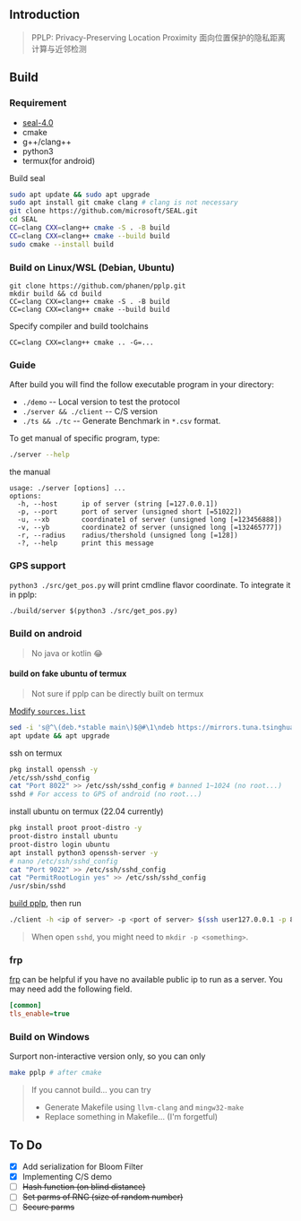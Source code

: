 ## Introduction
> PPLP: Privacy-Preserving Location Proximity
面向位置保护的隐私距离计算与近邻检测


## Build

### Requirement
- [seal-4.0](https://github.com/microsoft/SEAL.git)
- cmake
- g++/clang++
- python3
- termux(for android)

Build seal
```bash
sudo apt update && sudo apt upgrade
sudo apt install git cmake clang # clang is not necessary
git clone https://github.com/microsoft/SEAL.git
cd SEAL
CC=clang CXX=clang++ cmake -S . -B build
CC=clang CXX=clang++ cmake --build build
sudo cmake --install build
```


### Build on Linux/WSL (Debian, Ubuntu)
```
git clone https://github.com/phanen/pplp.git
mkdir build && cd build
CC=clang CXX=clang++ cmake -S . -B build
CC=clang CXX=clang++ cmake --build build
```

Specify compiler and build toolchains
```
CC=clang CXX=clang++ cmake .. -G=...
```


### Guide
After build you will find the follow executable program in your directory:
- `./demo` -- Local version to test the protocol
- `./server && ./client` -- C/S version
- `./ts && ./tc` -- Generate Benchmark in `*.csv` format.

To get manual of specific program, type:
```bash
./server --help
```
the manual
```
usage: ./server [options] ... 
options:
  -h, --host      ip of server (string [=127.0.0.1])
  -p, --port      port of server (unsigned short [=51022])
  -u, --xb        coordinate1 of server (unsigned long [=123456888])
  -v, --yb        coordinate2 of server (unsigned long [=132465777])
  -r, --radius    radius/thershold (unsigned long [=128])
  -?, --help      print this message
```


### GPS support
`python3 ./src/get_pos.py` will print cmdline flavor coordinate.
To integrate it in pplp:
```
./build/server $(python3 ./src/get_pos.py)
```

### Build on android
> No java or kotlin :joy:

#### build on fake ubuntu of termux
> Not sure if pplp can be directly built on termux

[Modify `sources.list`](https://mirrors.tuna.tsinghua.edu.cn/help/termux/)
```bash
sed -i 's@^\(deb.*stable main\)$@#\1\ndeb https://mirrors.tuna.tsinghua.edu.cn/termux/apt/termux-main stable main@' $PREFIX/etc/apt/sources.list
apt update && apt upgrade
```
ssh on termux
```bash
pkg install openssh -y
/etc/ssh/sshd_config
cat "Port 8022" >> /etc/ssh/sshd_config # banned 1~1024 (no root...)
sshd # For access to GPS of android (no root...)
```
install ubuntu on termux (22.04 currently)
```bash
pkg install proot proot-distro -y 
proot-distro install ubuntu
proot-distro login ubuntu
apt install python3 openssh-server -y
# nano /etc/ssh/sshd_config
cat "Port 9022" >> /etc/ssh/sshd_config 
cat "PermitRootLogin yes" >> /etc/ssh/sshd_config 
/usr/sbin/sshd
```
[build pplp](#build-on-linuxwsl-debian-ubuntu), then run
```bash
./client -h <ip of server> -p <port of server> $(ssh user127.0.0.1 -p 8022 "termux-location" | python3 get_pos_mobile.py)
```

> When open `sshd`, you might need to `mkdir -p <something>`.

### frp
[frp](https://github.com/fatedier/frp) can be helpful if you have no available public ip to run as a server.
You may need add the following field.
```ini
[common]
tls_enable=true
```


### Build on Windows
Surport non-interactive version only, so you can only
```bash
make pplp # after cmake
```

> If you cannot build... you can try
>   - Generate Makefile using `llvm-clang` and `mingw32-make`
>   - Replace something in Makefile... (I'm forgetful)


## To Do
- [x] Add serialization for Bloom Filter
- [x] Implementing C/S demo 
- [ ] ~~Hash function (on blind distance)~~
- [ ] ~~Set parms of RNG (size of random number)~~
- [ ] ~~Secure parms~~
